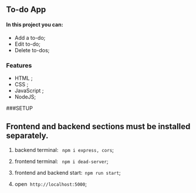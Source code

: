 ## To-do App

#### In this project you can:

- Add a to-do;
- Edit to-do;
- Delete to-dos;


### Features

- HTML ;
- CSS ;
- JavaScript ;
- NodeJS;

###SETUP

Frontend and backend sections must be installed separately.
                
----
1) backend terminal: ` npm i express, cors`;

2) frontend terminal: ` npm i dead-server`;

3) frontend and backend start:` npm run start`;

4) open  `http://localhost:5000`;
